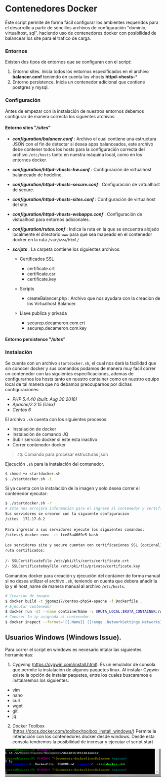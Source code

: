 # Contenedores Docker 
Éste script permite de forma fácil configurar los ambientes requeridos para el desarrollo a partir de sencillos archivos de configuración "dominio, virtualhost, sql". haciendo uso de contenedores docker con posibilidad de balancear los site para el trafico de carga.

### Entornos
Existen dos tipos de entornos que se configuran con el script: 
1. Entorno sites. Inicia todos los entornos especificados en el archivo **balancer.conf** teniendo en cuenta los vhosts **httpd-vhosts-***
2. Entorno persistence. Inicia un contenedor adicional que contiene postgres y mysql.

### Configuración
Antes de empezar con la instalación de nuestros entornos debemos configurar de manera correcta los siguentes archivos:

#### Entorno sites "_/sites_"
* **_configuration/balancer.conf_** : Archivo el cual contiene una estructura JSON con el fin de detectar si desea apps balanceados, este archivo debe contener todos los hosts para la configuración correcta del archivo `/etc/hosts` tanto en nuestra máquina local, como en los entornos docker.
* **_configuration/httpd-vhosts-hw.conf_** : Configuración de virtualhost balanceado de hodeline.
* **_configuration/httpd-vhosts-secure.conf_** : Configuración de virtualhost de secure.
* **_configuration/httpd-vhosts-sites.conf_** : Configuración de virtualhost del site.
* **_configuration/httpd-vhosts-webapps.conf_** : Configuración de vistualhost para entornos adicionales.
* **_configuration/rutas.conf_** : Indica la ruta en la que se encuentra alojado localmente el directorio `www` para que sea mapeado en el contenedor docker en la ruta `/var/www/html/`


* **_scripts_** : La carpeta contiene los siguientes archivos:
    * Certificados SSL
        * certificate.crt
        * certificate.csr
        * certificate.key
        
    * Scripts
        *  createBalancer.php : Archivo que nos ayudara con la creacion de los Virtualhost Balancer.
    
    * Llave publica y privada 
        * securep.decameron.com.crt
        * securep.decameron.com.key

#### Entorno persistence "_/sites_"

### Instalación
Se cuenta con un archivo `startdocker.sh`, el cual nos dará la facilidad que sin conocer docker y sus comandos podamos de manera muy facil correr un contenedor con las siguientes especificaciones, ademas de configurarnos los hosts tanto en nuestro container como en nuestro equipo local de tal manera que no debamos preocuparnos por dichas configuraciones:

* _PHP 5.4.40 (built: Aug 30 2016)_
* _Apache/2.2.15 (Unix)_
* _Centos 6_

El archivo `.sh` cuenta con los siguientes procesos:
* Instalación de docker
* Instalación de comando JQ
* Subir servicio docker si este esta inactivo
* Correr contenedor docker 

> `JQ`: Comando para procesar estructuras json

Ejecución `.sh` para la instalación del contenedor.
```sh
$ chmod +x startdocker.sh
$ ./startdocker.sh -i 
```

Si ya cuenta con la instalación de la imagen y solo desea correr el contenedor ejecutar:
```sh
$ ./startdocker.sh -r 
# Este nos arrojara información para el ingreso al contenedor y certificados SSl
Sus servidores se crearon con la siguiente configuracion
/sites  172.17.0.2

Para ingresar a sus servidores ejecute los siguientes comandos:
/sites:$ docker exec -it fce85a4669e5 bash

Los servidores site y secure cuentan con certificaciones SSL (opcional)
ruta certificados:

/- SSLCertificateFile /etc/pki/tls/certs/certificate.crt
/- SSLCertificateKeyFile /etc/pki/tls/private/certificate.key
```
Comandos docker para creación y ejecución del container de forma manual si no desea utilizar el archivo `.sh`, teniendo en cuenta que debera añadir la ip y el host_name de manera manual al archivo `/etc/hosts`.

```sh
# Creacion de imagen 
$ docker build -t jgomez17/centos-php54-apache -f Dockerfile .
# Ejecutar contenedor
$ docker run -dt --name containerName -v $RUTA_LOCAL:$RUTA_CONTAINER:rw -p 80:80 -p 443:443 jgomez17/centos-php54-apache
# Conocer la ip asignada al contenedor
$ docker inspect --format='{{.Name}} {{range .NetworkSettings.Networks}}{{.IPAddress}}{{end}}' $ID_CONTAINER
```
## Usuarios Windows (Windows Issue).

Para correr el script en windows es necesario intalar las siguientes herramientas:
1. Cygwing (https://cygwin.com/install.html). Es un emulador de consola que permite la instalación de algunos paquetes linux. Al instalar Cygwin existe la opción de instalar paquetes, entre los cuales buscaremos e instalaremos los siguientes:
* vim
* nano
* curl
* wget
* git
* jq	

2. Docker Toolbox (https://docs.docker.com/toolbox/toolbox_install_windows/)
Permite la interacción con los contenedores docker desde windows. Desde esta consola tendremos la posibilidad de incresar y ejecutar el script start

![alt tag](/assets/DockerSiteBalancerExec.png)
